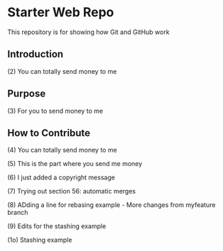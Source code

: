 # Starter Web Repo

This repository is for showing how Git and GitHub work

## Introduction

(2) You can totally send money to me

## Purpose

(3) For you to send money to me

## How to Contribute

(4) You can totally send money to me

(5) This is the part where you send me money

(6) I just added a copyright message

(7) Trying out section 56: automatic merges

(8) ADding a line for rebasing example -  More changes from myfeature branch 

(9) Edits for the stashing example

(1o) Stashing example